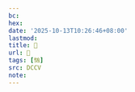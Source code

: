 ```yaml
---
bc:
hex:
date: '2025-10-13T10:26:46+08:00'
lastmod:
title: 􂰑
url: 􂰑
tags: [忷]
src: DCCV
note:
---
```

